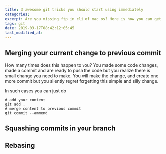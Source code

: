 ```yaml
---
title: 3 awesome git tricks you should start using immediately
categories:
excerpt: Are you missing ftp in cli of mac os? Here is how you can get FTP and Telnet back in High Sierra?
tags: git
date: 2019-03-17T08:42:12+05:45
last_modified_at:
---
```

## Merging your current change to previous commit

How many times does this happen to you?
You made some code changes, made a commit and are ready to push the code but you realize there is small change you need to make.
You will make the change, and create one more commit but you silently regret forgetting this simple and silly change.

In such cases you can just do
```
# add your content
git add .
# merge content to previous commit
git commit --ammend
```

## Squashing commits in your branch

## Rebasing